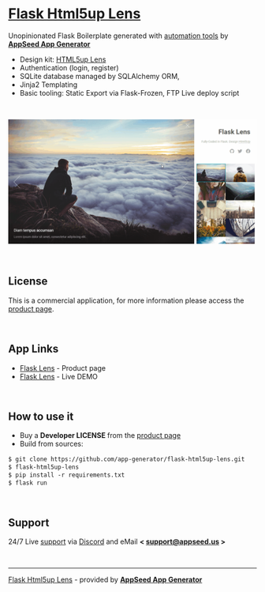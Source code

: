 ﻿# [Flask Html5up Lens](https://appseed.us/apps/flask-apps/flask-html5up-lens)

Unopinionated Flask Boilerplate generated with [automation tools](https://github.com/app-generator/developer-tools) by **[AppSeed App Generator](https://appseed.us/app-generator)**

- Design kit: [HTML5up Lens](https://html5up.net/lens)
- Authentication (login, register)
- SQLite database managed by SQLAlchemy ORM,
- Jinja2 Templating
- Basic tooling: Static Export via Flask-Frozen, FTP Live deploy script

<br />

![Flask Html5up Lens - Gif animated intro.](https://github.com/app-generator/static/blob/master/products/flask-html5up-lens-intro.gif?raw=true)

<br />

## License

This is a commercial application, for more information please access the [product page](https://appseed.us/apps/flask-apps/flask-html5up-lens).

<br />

## App Links

- [Flask Lens](https://appseed.us/apps/flask-apps/flask-html5up-lens) - Product page
- [Flask Lens](https://flask-html5up-lens.appseed.us/) - Live DEMO

<br />

## How to use it

- Buy a **Developer LICENSE** from the [product page](https://appseed.us/apps/flask-apps/flask-html5up-lens)
- Build from sources:

```
$ git clone https://github.com/app-generator/flask-html5up-lens.git
$ flask-html5up-lens
$ pip install -r requirements.txt 
$ flask run
```

<br />

## Support

24/7 Live [support](appseed.us/support) via [Discord](https://discord.gg/fZC6hup) and eMail **< support@appseed.us >**

<br />

---
[Flask Html5up Lens](https://appseed.us/apps/flask-apps/flask-html5up-lens) - provided by **[AppSeed App Generator](https://appseed.us/app-generator)**
